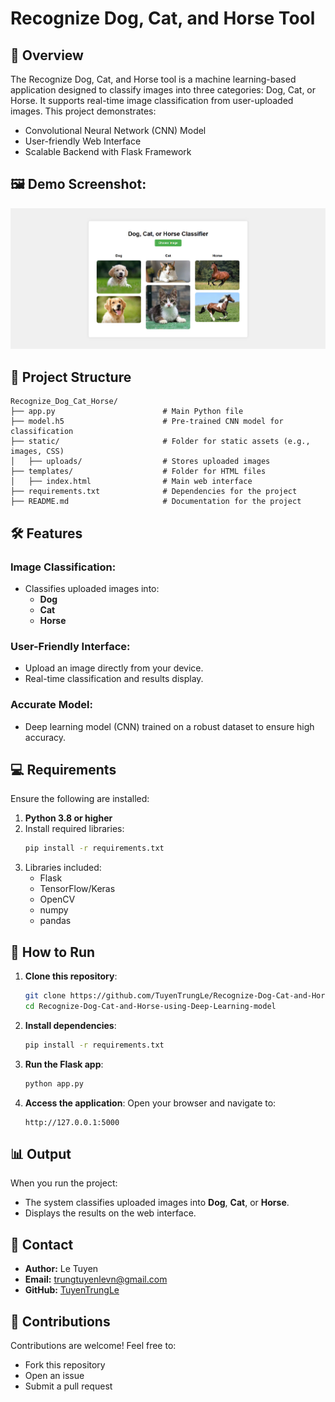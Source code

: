 
# Recognize Dog, Cat, and Horse Tool

## 📜 Overview
The Recognize Dog, Cat, and Horse tool is a machine learning-based application designed to classify images into three categories: Dog, Cat, or Horse. It supports real-time image classification from user-uploaded images. This project demonstrates:

- Convolutional Neural Network (CNN) Model
- User-friendly Web Interface
- Scalable Backend with Flask Framework

## 🖼️ Demo Screenshot:
![Demo Screenshot](https://github.com/TuyenTrungLe/Recognize-Dog-Cat-and-Horse-using-Deep-Learning-model/blob/main/demo-image.jpg "Demo Screenshot of the Application")

## 📂 Project Structure
```plaintext
Recognize_Dog_Cat_Horse/
├── app.py                        # Main Python file
├── model.h5                      # Pre-trained CNN model for classification
├── static/                       # Folder for static assets (e.g., images, CSS)
│   ├── uploads/                  # Stores uploaded images
├── templates/                    # Folder for HTML files
│   ├── index.html                # Main web interface
├── requirements.txt              # Dependencies for the project
├── README.md                     # Documentation for the project
```

## 🛠️ Features

### Image Classification:
- Classifies uploaded images into:
  - **Dog**
  - **Cat**
  - **Horse**

### User-Friendly Interface:
- Upload an image directly from your device.
- Real-time classification and results display.

### Accurate Model:
- Deep learning model (CNN) trained on a robust dataset to ensure high accuracy.

## 💻 Requirements
Ensure the following are installed:

1. **Python 3.8 or higher**
2. Install required libraries:
   ```bash
   pip install -r requirements.txt
   ```
3. Libraries included:
   - Flask
   - TensorFlow/Keras
   - OpenCV
   - numpy
   - pandas

## 🚀 How to Run

1. **Clone this repository**:
   ```bash
   git clone https://github.com/TuyenTrungLe/Recognize-Dog-Cat-and-Horse-using-Deep-Learning-model.git
   cd Recognize-Dog-Cat-and-Horse-using-Deep-Learning-model
   ```

2. **Install dependencies**:
   ```bash
   pip install -r requirements.txt
   ```

3. **Run the Flask app**:
   ```bash
   python app.py
   ```

4. **Access the application**:
   Open your browser and navigate to:
   ```
   http://127.0.0.1:5000
   ```

## 📊 Output
When you run the project:
- The system classifies uploaded images into **Dog**, **Cat**, or **Horse**.
- Displays the results on the web interface.

## 📧 Contact
- **Author:** Le Tuyen  
- **Email:** trungtuyenlevn@gmail.com  
- **GitHub:** [TuyenTrungLe](https://github.com/TuyenTrungLe)

## 🤝 Contributions
Contributions are welcome! Feel free to:
- Fork this repository
- Open an issue
- Submit a pull request
